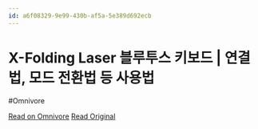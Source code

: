 ```yaml
---
id: a6f08329-9e99-430b-af5a-5e389d692ecb
---
```


# X-Folding Laser 블루투스 키보드 | 연결법, 모드 전환법 등 사용법
#Omnivore

[Read on Omnivore](https://omnivore.app/me/https-602139-tistory-com-m-8-1902f2bae60)
[Read Original](https://602139.tistory.com/m/8)

